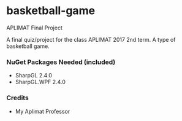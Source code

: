 # basketball-game
APLIMAT Final Project

A final quiz/project for the class APLIMAT 2017 2nd term.
A type of basketball game.

### NuGet Packages Needed (included)
- SharpGL 2.4.0
- SharpGL.WPF 2.4.0

### Credits
- My Aplimat Professor
